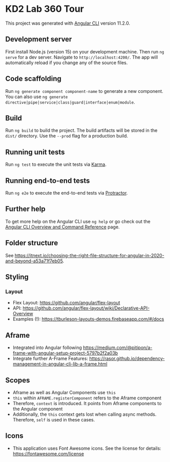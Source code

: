 # KD2 Lab 360 Tour

This project was generated with [Angular CLI](https://github.com/angular/angular-cli) version 11.2.0.

## Development server

First install Node.js (version 15) on your development machine.
Then run `ng serve` for a dev server. Navigate to `http://localhost:4200/`. The app will automatically reload if you change any of the source files.

## Code scaffolding

Run `ng generate component component-name` to generate a new component. You can also use `ng generate directive|pipe|service|class|guard|interface|enum|module`.

## Build

Run `ng build` to build the project. The build artifacts will be stored in the `dist/` directory. Use the `--prod` flag for a production build.

## Running unit tests

Run `ng test` to execute the unit tests via [Karma](https://karma-runner.github.io).

## Running end-to-end tests

Run `ng e2e` to execute the end-to-end tests via [Protractor](http://www.protractortest.org/).

## Further help

To get more help on the Angular CLI use `ng help` or go check out the [Angular CLI Overview and Command Reference](https://angular.io/cli) page.

## Folder structure
See https://itnext.io/choosing-the-right-file-structure-for-angular-in-2020-and-beyond-a53a71f7eb05.

## Styling
### Layout
* Flex Layout: https://github.com/angular/flex-layout
* API: https://github.com/angular/flex-layout/wiki/Declarative-API-Overview
* Examples (!): https://tburleson-layouts-demos.firebaseapp.com/#/docs

## Aframe
* Integrated into Angular following https://medium.com/@pitipon/a-frame-with-angular-setup-project-5797b2f2a03b
* Integrate further A-Frame Features: https://rasor.github.io/dependency-management-in-angular-cli-lib-a-frame.html

## Scopes
* Aframe as well as Angular Components use `this`
* `this` within `AFRAME.registerComponent` refers to the Aframe component
* Therefore, `context` is introduced. It points from Aframe components to the Angular component
* Additionally, the `this` context gets lost when calling async methods. Therefore, `self` is used in these cases.

## Icons
* This application uses Font Awesome icons. See the license for details: https://fontawesome.com/license
